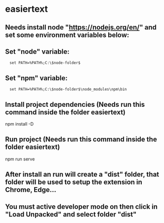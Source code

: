 # easiertext

## Needs install node "https://nodejs.org/en/" and set some environment variables below:

  ## Set "node" variable:

      set PATH=%PATH%;C:\$node-folder$

  ## Set "npm" variable:

      set PATH=%PATH%;C:\$node-folder$\node_modules\npm\bin

## Install project dependencies (Needs run this command inside the folder easiertext)

  npm install -D

## Run project (Needs run this command inside the folder easiertext)

  npm run serve
  
## After install an run will create a "dist" folder, that folder will be used to setup the extension in Chrome, Edge... 

## You must active developer mode on then click in "Load Unpacked" and select folder "dist"




